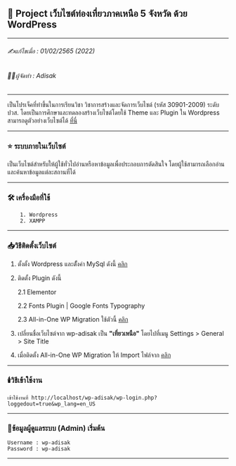## 📖 Project เว็บไซต์ท่องเที่ยวภาคเหนือ 5 จังหวัด ด้วย WordPress
___

###### ✍️แก้ไขเมื่อ : 01/02/2565 (2022)
###### 👨‍💻ผู้จัดทำ : Adisak
___

เป็นโปรเจ็คที่ทำขึ้นในการเรียนวิชา วิชาการสร้างและจัดการเว็บไซต์ (รหัส 30901-2009) ระดับ ปวส. โดยเป็นการศึกษาและทดลองสร้างเว็บไซต์โดยใช้ Theme และ Plugin ใน Wordpress สามารถดูตัวอย่างเว็บไซต์ได้ [ที่นี่](https://github.com/Adisak-KS/Project-Website-Travel-with-Wordpress/blob/main/preview/Demo/01_%E0%B8%AB%E0%B8%99%E0%B9%89%E0%B8%B2%E0%B9%81%E0%B8%A3%E0%B8%81.png)

___ 

### ⭐ ระบบภายในเว็บไซต์

เป็นเว็บไซต์สำหรับให้ผู้ใช้ทั่วไปอ่านหรือหาข้อมูลเพื่อประกอบการตัดสินใจ โดยผู้ใช้สามารถเลือกอ่านและค้นหาข้อมูลแต่ละสถานที่ได้
___

### 🛠️ เครื่องมือที่ใช้

        1. Wordpress
        2. XAMPP

___

### 📥วิธีติดตั้งเว็บไซต์
1. ตั้งตั้ง Wordpress และตัั้งค่า MySql ดังนี้ [คลิก](https://github.com/Adisak-KS/Project-Website-Travel-with-Wordpress/blob/main/preview/How_to_install/01_%E0%B8%81%E0%B8%B2%E0%B8%A3%E0%B8%95%E0%B8%B4%E0%B8%94%E0%B8%95%E0%B8%B1%E0%B9%89%E0%B8%87%20WordPress.pdf)
2. ติดตั้ง Plugin ดังนี้
   
   2.1 Elementor

   2.2 Fonts Plugin | Google Fonts Typography

   2.3 All-in-One WP Migration ใช้ตัวนี้ [คลิก](https://github.com/Adisak-KS/Project-Website-Travel-with-Wordpress/tree/main/preview/Plugin)
4. เปลี่ยนชื่อเว็บไซต์จาก wp-adisak เป็น **"เที่ยวเหนือ"** โดยไปที่เมนู Settings > General > Site Title
5. เมื่อติดตั้ง All-in-One WP Migration ให้ Import ไฟล์จาก [คลิก](https://github.com/Adisak-KS/Project-Website-Travel-with-Wordpress/tree/main/preview/Backup)


___

### 🕯️วิธีเข้าใช้งาน
    เข้าใช้งานที่ http://localhost/wp-adisak/wp-login.php?loggedout=true&wp_lang=en_US
___

### 📑ข้อมูลผู้ดูแลระบบ (Admin) เริ่มต้น
    Username : wp-adisak
    Password : wp-adisak
___
